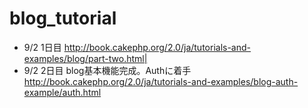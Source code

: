 # blog_tutorial

* 9/2 1日目 http://book.cakephp.org/2.0/ja/tutorials-and-examples/blog/part-two.html|
* 9/2 2日目 blog基本機能完成。Authに着手 http://book.cakephp.org/2.0/ja/tutorials-and-examples/blog-auth-example/auth.html
